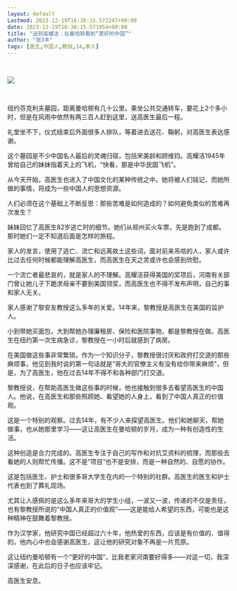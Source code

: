 ```yaml
---
layout: default
Lastmod: 2023-12-19T16:38:15.572247+00:00
date: 2023-12-19T16:38:15.571954+00:00
title: "送别高耀洁：在曼哈顿看到“更好的中国”"
author: "张3丰"
tags: [医生,中国人,教授,14,家人]
---
```


​

![](https://images.weserv.nl/?url=https%3A//mmbiz.qpic.cn/mmbiz_jpg/3OMbCSCZjRZBPG2cPalQ6dqeahuXbf9PfZUZEsZmibHJRFia2NW4wPicEicAmuzVjnLRUnpJpFcOdDqTwt2EUQr3mw/640%3Fwx_fmt%3Djpeg)

​

纽约芬克利夫墓园，距离曼哈顿有几十公里。乘坐公共交通转车，要花上2个多小时，但是在风雨中依然有两三百人赶到这里，送高医生最后一程。

礼堂坐不下，仪式结束后外面很多人排队，等着进去送花、鞠躬，对高医生表达感谢。

这个墓园是不少中国名人最后的灵魂归宿，包括宋美龄和顾维钧。高耀洁1945年曾给自己的妹妹指着天上的飞机，“快看，那是中华民国飞机”。

从今天开始，高医生也进入了中国文化的某种传统之中。她将被人们铭记，而她所做的事情，将成为一些中国人的思想资源。

人们必须在这个基础上不断反思：那些苦难是如何造成的？如何避免类似的苦难再次发生？

妹妹回忆了高医生82岁逃亡时的细节。她们从郑州买火车票，先是跑到了成都。那时她们一定不知道后面是怎样的旅程。

家人的发言，使用了逃亡、流亡和远离故土这些词，面对前来吊唁的人，家人或许比过去任何时候都能理解高医生，而高医生在天之灵或许也会感到欣慰。

一个流亡者最悲哀的，就是家人的不理解。高耀洁获得美国的奖项后，河南有关部门曾让她儿子下跪求母亲不要到美国领奖，而高医生也不得不发布声明，自己的事和家人无关。

家人感谢了黎安友教授这么多年的关爱。14年来，黎教授是高医生在美国的监护人。

小到带她买面包，大到帮她办理廉租房、保险和医院事物，都是黎教授在做。高医生在纽约第一次生病急诊，黎教授在一小时后就感到了病房。

在美国做这些事非常繁琐。作为一个知识分子，黎教授很讨厌和政府打交道的那些麻烦事，他见到我时说的第一句话就是“哥大的官僚主义有没有给你带来麻烦”，但是，为了高医生，他在过去14年不得不和各种部门打交道。

黎教授说，在帮助高医生做这些事的时候，他也接触到很多去看望高医生的中国人。他说，在高医生和那些照顾她、看望她的人身上，看到了中国人真正的价值观。

这是一个特别的观察。过去14年，有不少人来探望高医生。他们和她聊天，帮她做事，也从她那里学习——这让高医生在曼哈顿的岁月，成为一种有创造性的生活。

这种创造是合力完成的。高医生专注于自己的写作和对抗艾资料的梳理，而那些去看她的人则帮忙传播。这不是“项目”也不是安排，而是一种自然的、自愿的协作。

这是包括医生、护士和很多哥大学生在内的一个特别的社群。高医生的医生和护士代表也到了葬礼现场。

尤其让人感佩的是这么多年来哥大的学生小组，一波又一波，传递的不仅是责任，也有黎教授所说的“中国人真正的价值观”——这是能给人希望的东西，可能也是这种精神在鼓舞着黎教授。

作为汉学家，他研究中国已经超过六十年，他热爱的东西，应该是有价值的、值得的。他内心中也会感谢高医生，这让他的研究对象不再是一片荒原。

这让纽约曼哈顿有一个“更好的中国”，比我老家河南要好得多——对这一切，我深深感谢，在此后的日子也应该牢记。

高医生安息。

